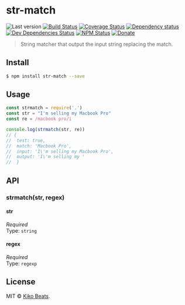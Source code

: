 # str-match

![Last version](https://img.shields.io/github/tag/Kikobeats/str-match.svg?style=flat-square)
[![Build Status](https://img.shields.io/travis/Kikobeats/str-match/master.svg?style=flat-square)](https://travis-ci.org/Kikobeats/str-match)
[![Coverage Status](https://img.shields.io/coveralls/Kikobeats/str-match.svg?style=flat-square)](https://coveralls.io/github/Kikobeats/str-match)
[![Dependency status](https://img.shields.io/david/Kikobeats/str-match.svg?style=flat-square)](https://david-dm.org/Kikobeats/str-match)
[![Dev Dependencies Status](https://img.shields.io/david/dev/Kikobeats/str-match.svg?style=flat-square)](https://david-dm.org/Kikobeats/str-match#info=devDependencies)
[![NPM Status](https://img.shields.io/npm/dm/str-match.svg?style=flat-square)](https://www.npmjs.org/package/str-match)
[![Donate](https://img.shields.io/badge/donate-paypal-blue.svg?style=flat-square)](https://paypal.me/Kikobeats)

> String matcher that output the input string replacing the match.

## Install

```bash
$ npm install str-match --save
```

## Usage

```js
const strmatch = require('.')
const str = "I'm selling my Macbook Pro"
const re = /macbook pro/i

console.log(strmatch(str, re))
// {
//  test: true,
//  match: 'Macbook Pro',
//  input: 'I\'m selling my Macbook Pro',
//  output: 'I\'m selling my '
//  }
```

## API

### strmatch(str, regex)

#### str

*Required*<br>
Type: `string`

#### regex

*Required*<br>
Type: `regexp`

## License

MIT © [Kiko Beats](https://github.com/Kikobeats).
